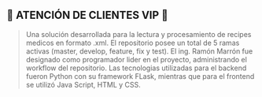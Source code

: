 ##  🔰 ATENCIÓN DE CLIENTES VIP 🔰
> Una solución desarrollada para la lectura y procesamiento de recipes medicos en formato .xml.
> El repositorio posee un total de 5 ramas activas (master, develop, feature, fix y test).
> El ing. Ramón Marrón fue designado como programador lider en el proyecto, administrando el workflow del repositorio.
> Las tecnologias utilizadas para el backend fueron Python con su framework FLask, mientras que para el frontend se utilizó
> Java Script, HTML y CSS.
